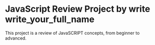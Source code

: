 # JavaScript Review Project by write write_your_full_name 
This project is a review of JavaSCRIPT concepts, from  beginner to advanced.
